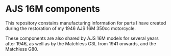# AJS 16M components

This repository constains manufacturing information for parts I have created during the restoration of my 1946 AJS 16M 350cc motorcycle.

These components are also shared by AJS 16M models for several years after 1946, as well as by the Matchless G3L from 1941 onwards, and the Matchless G80.
